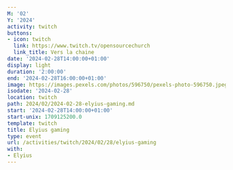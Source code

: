 ```yaml
---
M: '02'
Y: '2024'
activity: twitch
buttons:
- icon: twitch
  link: https://www.twitch.tv/opensourcechurch
  link_title: Vers la chaine
date: '2024-02-28T14:00:00+01:00'
display: light
duration: '2:00:00'
end: '2024-02-28T16:00:00+01:00'
image: https://images.pexels.com/photos/596750/pexels-photo-596750.jpeg
isodate: '2024-02-28'
location: twitch
path: 2024/02/2024-02-28-elyius-gaming.md
start: '2024-02-28T14:00:00+01:00'
start-unix: 1709125200.0
template: twitch
title: Elyius gaming
type: event
url: /activities/twitch/2024/02/28/elyius-gaming
with:
- Elyius
---
```

